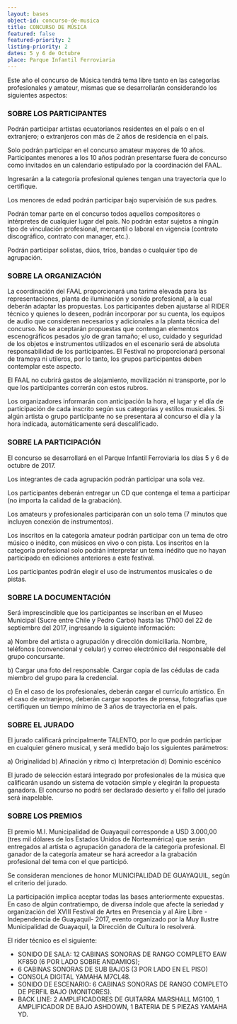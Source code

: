 ```yaml
---
layout: bases
object-id: concurso-de-musica
title: CONCURSO DE MÚSICA
featured: false
featured-priority: 2
listing-priority: 2
dates: 5 y 6 de Octubre
place: Parque Infantil Ferroviaria
---
```


Este año el concurso de Música tendrá tema libre tanto en las categorías profesionales y amateur, mismas que se desarrollarán considerando los siguientes aspectos:

### SOBRE LOS PARTICIPANTES
Podrán participar artistas ecuatorianos residentes en el país o en el extranjero; o extranjeros con más de 2 años de residencia en el país.

Solo podrán participar en el concurso amateur mayores de 10 años. Participantes menores a los 10 años podrán presentarse fuera de concurso como invitados en un calendario estipulado por la coordinación del FAAL.

Ingresarán a la categoría profesional quienes tengan una trayectoria que lo certifique.

Los menores de edad podrán participar bajo supervisión de sus padres.

Podrán tomar parte en el concurso todos aquellos compositores o intérpretes de cualquier lugar del país. No podrán estar sujetos a ningún tipo de vinculación profesional, mercantil o laboral en vigencia (contrato discográfico, contrato con manager, etc.).

Podrán participar solistas, dúos, tríos, bandas o cualquier tipo de agrupación.

### SOBRE LA ORGANIZACIÓN

La coordinación del FAAL proporcionará una tarima elevada para las representaciones, planta de iluminación y sonido profesional, a la cual deberán adaptar las propuestas. Los participantes deben ajustarse al RIDER técnico y quienes lo deseen, podrán incorporar por su cuenta, los equipos de audio que consideren necesarios y adicionales a la planta técnica del concurso. No se aceptarán propuestas que contengan elementos escenográficos pesados y/o de gran tamaño; el uso, cuidado y seguridad de los objetos e instrumentos utilizados en el escenario será de absoluta responsabilidad de los participantes. El Festival no proporcionará personal de tramoya ni utileros, por lo tanto, los grupos participantes deben contemplar este aspecto.

El FAAL no cubrirá gastos de alojamiento, movilización ni transporte, por lo que los participantes correrán con estos rubros.

Los organizadores informarán con anticipación la hora, el lugar y el día de participación de cada inscrito según sus categorías y estilos musicales. Si algún artista o grupo participante no se presentara al concurso el día y la hora indicada, automáticamente será descalificado.

### SOBRE LA PARTICIPACIÓN
El concurso se desarrollará en el Parque Infantil Ferroviaria los días 5 y 6 de octubre de 2017.

Los integrantes de cada agrupación podrán participar una sola vez.

Los participantes deberán entregar un CD que contenga el tema a participar (no importa la calidad de la grabación).

Los amateurs y profesionales participarán con un solo tema (7 minutos que incluyen conexión de instrumentos).

Los inscritos en la categoría amateur podrán participar con un tema de otro músico o inédito, con músicos en vivo o con pista. Los inscritos en la categoría profesional solo podrán interpretar un tema inédito que no hayan participado en ediciones anteriores a este festival.

Los participantes podrán elegir el uso de instrumentos musicales o de pistas.

### SOBRE LA DOCUMENTACIÓN
Será imprescindible que los participantes se inscriban en el Museo Municipal (Sucre entre Chile y Pedro Carbo) hasta las 17h00 del 22 de septiembre del 2017, ingresando la siguiente información:

a) Nombre del artista o agrupación y dirección domiciliaria. Nombre, teléfonos (convencional y celular) y correo electrónico del responsable del grupo concursante.

b) Cargar una foto del responsable. Cargar copia de las cédulas de cada miembro del grupo para la credencial.

c) En el caso de los profesionales, deberán cargar el currículo artístico. En el caso de extranjeros, deberán cargar soportes de prensa, fotografías que certifiquen un tiempo mínimo de 3 años de trayectoria en el país.

### SOBRE EL JURADO
El jurado calificará principalmente TALENTO, por lo que podrán participar en cualquier género musical, y será medido bajo los siguientes parámetros:

a) Originalidad
b) Afinación y ritmo
c) Interpretación
d) Dominio escénico

El jurado de selección estará integrado por profesionales de la música que calificarán usando un sistema de votación simple y elegirán la propuesta ganadora.  El concurso no podrá ser declarado desierto y el fallo del jurado será inapelable.

### SOBRE LOS PREMIOS
El premio M.I. Municipalidad de Guayaquil corresponde a USD 3.000,00 (tres mil dólares de los Estados Unidos de Norteamérica) que serán entregados al artista o agrupación ganadora de la categoría profesional. El ganador de la categoría amateur se hará acreedor a la grabación profesional del tema con el que participó.

Se consideran menciones de honor MUNICIPALIDAD DE GUAYAQUIL, según el criterio del jurado.

La participación implica aceptar todas las bases anteriormente expuestas. En caso de algún contratiempo, de diversa índole que afecte la seriedad y organización del XVIII Festival de Artes en Presencia y al Aire Libre -Independencia de Guayaquil- 2017, evento organizado por la Muy Ilustre Municipalidad de Guayaquil, la Dirección de Cultura lo resolverá.

El rider técnico es el siguiente:
* SONIDO DE SALA: 12 CABINAS SONORAS DE RANGO COMPLETO EAW KF850 (6 POR LADO SOBRE ANDAMIOS);
* 6 CABINAS SONORAS DE SUB BAJOS (3 POR LADO EN EL PISO)
* CONSOLA DIGITAL YAMAHA M7CL48.
* SONIDO DE ESCENARIO: 6 CABINAS SONORAS DE RANGO COMPLETO DE PERFIL BAJO (MONITORES).
* BACK LINE: 2 AMPLIFICADORES DE GUITARRA MARSHALL MG100, 1 AMPLIFICADOR DE BAJO ASHDOWN, 1 BATERIA DE 5 PIEZAS YAMAHA YD.
